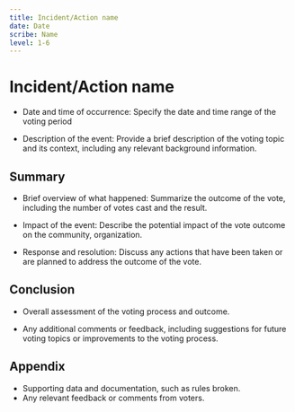 ```yaml
---
title: Incident/Action name
date: Date
scribe: Name
level: 1-6
---
```


# Incident/Action name

- Date and time of occurrence: Specify the date and time range of the voting period

- Description of the event: Provide a brief description of the voting topic and its context, including any relevant background information.

## Summary

- Brief overview of what happened: Summarize the outcome of the vote, including the number of votes cast and the result.

- Impact of the event: Describe the potential impact of the vote outcome on the community, organization.

- Response and resolution: Discuss any actions that have been taken or are planned to address the outcome of the vote.

## Conclusion

- Overall assessment of the voting process and outcome.

- Any additional comments or feedback, including suggestions for future voting topics or improvements to the voting process.

## Appendix

- Supporting data and documentation, such as rules broken.
- Any relevant feedback or comments from voters.
